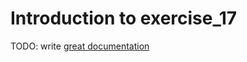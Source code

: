 # Introduction to exercise_17

TODO: write [great documentation](http://jacobian.org/writing/what-to-write/)
